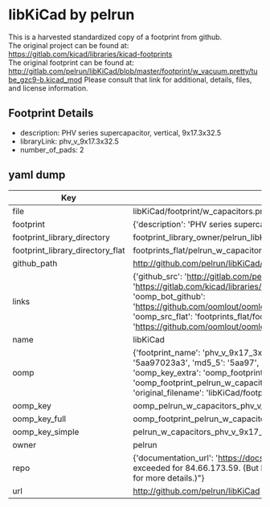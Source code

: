 # libKiCad by pelrun  
This is a harvested standardized copy of a footprint from github.  
The original project can be found at:  
https://gitlab.com/kicad/libraries/kicad-footprints  
The original footprint can be found at:
http://gitlab.com/pelrun/libKiCad/blob/master/footprint/w_vacuum.pretty/tube_gzc9-b.kicad_mod
Please consult that link for additional, details, files, and license information.  
## Footprint Details
* description: PHV series supercapacitor, vertical, 9x17.3x32.5  
* libraryLink: phv_v_9x17.3x32.5  
* number_of_pads: 2  
## yaml dump  
| Key | Value |  
| --- | --- |  
| file | libKiCad/footprint/w_capacitors.pretty/phv_v_9x17.3x32.5.kicad_mod |  
| footprint | {'description': 'PHV series supercapacitor, vertical, 9x17.3x32.5', 'libraryLink': 'phv_v_9x17.3x32.5', 'number_of_pads': 2} |  
| footprint_library_directory | footprint_library_owner/pelrun_libKiCad |  
| footprint_library_directory_flat | footprints_flat/pelrun_w_capacitors_phv_v_9x17_3x32_5/working |  
| github_path | http://github.com/pelrun/libKiCad/blob/master/footprint/w_capacitors.pretty/phv_v_9x17.3x32.5.kicad_mod |  
| links | {'github_src': 'http://gitlab.com/pelrun/libKiCad/blob/master/footprint/w_vacuum.pretty/tube_gzc9-b.kicad_mod', 'github_src_repo': 'https://gitlab.com/kicad/libraries/kicad-footprints', 'oomp_bot': 'footprints/pelrun_w_capacitors_phv_v_9x17_3x32_5/working', 'oomp_bot_github': 'https://github.com/oomlout/oomlout_oomp_footprint_bot/tree/main/footprints/pelrun_w_capacitors_phv_v_9x17_3x32_5/working', 'oomp_src_flat': 'footprints_flat/footprints_flat/pelrun_w_capacitors_phv_v_9x17_3x32_5/working', 'oomp_src_flat_github': 'https://github.com/oomlout/oomlout_oomp_footprint_src/tree/main/footprints_flat/pelrun_w_capacitors_phv_v_9x17_3x32_5/working'} |  
| name | libKiCad |  
| oomp | {'footprint_name': 'phv_v_9x17_3x32_5', 'library_name': 'w_capacitors', 'md5': '5aa97023a388274b51ba15c1b27ed562', 'md5_10': '5aa97023a3', 'md5_5': '5aa97', 'md5_6': '5aa970', 'oomp_key': 'oomp_pelrun_w_capacitors_phv_v_9x17_3x32_5', 'oomp_key_extra': 'oomp_footprint_pelrun_w_capacitors_phv_v_9x17_3x32_5', 'oomp_key_full': 'oomp_footprint_pelrun_w_capacitors_phv_v_9x17_3x32_5_5aa970', 'oomp_key_simple': 'pelrun_w_capacitors_phv_v_9x17_3x32_5', 'original_filename': 'libKiCad/footprint/w_capacitors.pretty/phv_v_9x17.3x32.5.kicad_mod', 'owner_name': 'pelrun'} |  
| oomp_key | oomp_pelrun_w_capacitors_phv_v_9x17_3x32_5 |  
| oomp_key_full | oomp_footprint_pelrun_w_capacitors_phv_v_9x17_3x32_5 |  
| oomp_key_simple | pelrun_w_capacitors_phv_v_9x17_3x32_5 |  
| owner | pelrun |  
| repo | {'documentation_url': 'https://docs.github.com/rest/overview/resources-in-the-rest-api#rate-limiting', 'message': "API rate limit exceeded for 84.66.173.59. (But here's the good news: Authenticated requests get a higher rate limit. Check out the documentation for more details.)"} |  
| url | http://github.com/pelrun/libKiCad |  

